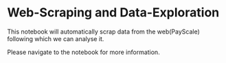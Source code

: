 # Web-Scraping and Data-Exploration #

This notebook will automatically scrap data from the web(PayScale) following which we can analyse it.


Please navigate to the notebook for more information.
